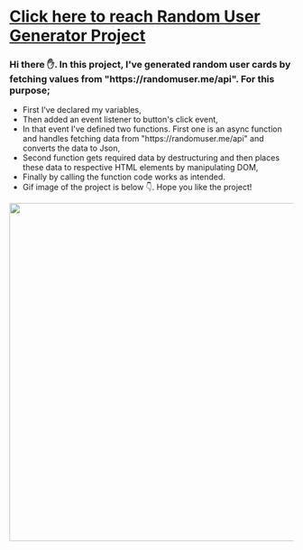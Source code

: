 # [Click here to reach Random User Generator Project](https://musatirgithub.github.io/RandomUserGenerator/index.html)
<h3>Hi there ✋. In this project, I've generated random user cards by fetching values from "https://randomuser.me/api". For this purpose;</h3>
<ul>
  <li>First I've declared my variables,</li>
  <li>Then added an event listener to button's click event,</li>
  <li>In that event I've defined two functions. First one is an async function and handles fetching data from "https://randomuser.me/api" and converts the data to Json,</li>
  <li>Second function gets required data by destructuring and then places these data to respective HTML elements by manipulating DOM,</li>
  <li>Finally by calling the function code works as intended.</li>
  <li>Gif image of the project is below 👇. Hope you like the project! </li>
</ul>  
<div class="pics">
  <img src="https://musatirgithub.github.io/RandomUserGenerator/RandomUserGenerator.gif" width="600px">
</div>
